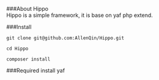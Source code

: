 ###About Hippo   
Hippo is a simple framework, it is base on yaf php extend.

###Install
```shell
git clone git@github.com:AllenQin/Hippo.git

cd Hippo

composer install
```

###Required
install yaf
